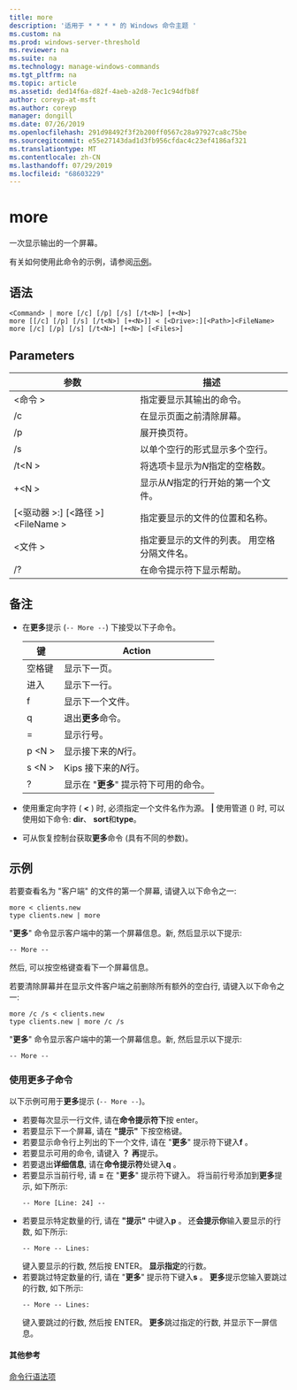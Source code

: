 ```yaml
---
title: more
description: '适用于 * * * * 的 Windows 命令主题 '
ms.custom: na
ms.prod: windows-server-threshold
ms.reviewer: na
ms.suite: na
ms.technology: manage-windows-commands
ms.tgt_pltfrm: na
ms.topic: article
ms.assetid: ded14f6a-d82f-4aeb-a2d8-7ec1c94dfb8f
author: coreyp-at-msft
ms.author: coreyp
manager: dongill
ms.date: 07/26/2019
ms.openlocfilehash: 291d98492f3f2b200ff0567c28a97927ca8c75be
ms.sourcegitcommit: e55e27143dad1d3fb956cfdac4c23ef4186af321
ms.translationtype: MT
ms.contentlocale: zh-CN
ms.lasthandoff: 07/29/2019
ms.locfileid: "68603229"
---
```

# <a name="more"></a>more



一次显示输出的一个屏幕。

有关如何使用此命令的示例，请参阅[示例](#BKMK_examples)。

## <a name="syntax"></a>语法

```
<Command> | more [/c] [/p] [/s] [/t<N>] [+<N>]
more [[/c] [/p] [/s] [/t<N>] [+<N>]] < [<Drive>:][<Path>]<FileName>
more [/c] [/p] [/s] [/t<N>] [+<N>] [<Files>]
```

## <a name="parameters"></a>Parameters

|           参数            |                               描述                               |
|--------------------------------|-------------------------------------------------------------------------|
|           \<命令 >           |      指定要显示其输出的命令。      |
|               /c               |               在显示页面之前清除屏幕。               |
|               /p               |                      展开换页符。                      |
|               /s               |          以单个空行的形式显示多个空行。          |
|             /t\<N >             |         将选项卡显示为*N*指定的空格数。         |
|             +\<N >              |     显示从*N*指定的行开始的第一个文件。     |
| [\<驱动器 >:] [\<路径 >]\<FileName > |          指定要显示的文件的位置和名称。          |
|            \<文件 >            | 指定要显示的文件的列表。 用空格分隔文件名。 |
|               /?               |                  在命令提示符下显示帮助。                   |

## <a name="remarks"></a>备注

-   在**更多**提示 (`-- More --`) 下接受以下子命令。 

    | 键 | Action |
    | --- | ------ |
    | 空格键 | 显示下一页。 |
    | 进入 | 显示下一行。 |
    | f | 显示下一个文件。 |
    | q | 退出**更多**命令。 |
    | = | 显示行号。 |
    | p \<N > | 显示接下来的*N*行。 |
    | s \<N > |Kips 接下来的*N*行。 |
    | ? | 显示在 "**更多**" 提示符下可用的命令。| 
    
-   使用重定向字符 ( **<** ) 时, 必须指定一个文件名作为源。 **\|** 使用管道 () 时, 可以使用如下命令: **dir**、 **sort**和**type**。
-   可从恢复控制台获取**更多**命令 (具有不同的参数)。

## <a name="BKMK_examples"></a>示例

若要查看名为 "客户端" 的文件的第一个屏幕, 请键入以下命令之一:
```
more < clients.new
type clients.new | more
```
"**更多**" 命令显示客户端中的第一个屏幕信息。新, 然后显示以下提示:
```
-- More --
```
然后, 可以按空格键查看下一个屏幕信息。

若要清除屏幕并在显示文件客户端之前删除所有额外的空白行, 请键入以下命令之一:
```
more /c /s < clients.new
type clients.new | more /c /s
```
"**更多**" 命令显示客户端中的第一个屏幕信息。新, 然后显示以下提示:
```
-- More --
```

### <a name="using-more-subcommands"></a>使用更多子命令

以下示例可用于**更多**提示 (`-- More --`)。
- 若要每次显示一行文件, 请在**命令提示符下**按 enter。
- 若要显示下一个屏幕, 请在 **"提示"** 下按空格键。
- 若要显示命令行上列出的下一个文件, 请在 "**更多**" 提示符下键入**f** 。
- 若要显示可用的命令, 请键入 **？** **再**提示。
- 若要退出**详细信息**, 请在**命令提示符**处键入**q** 。
- 若要显示当前行号, 请 **=** 在 "**更多**" 提示符下键入。 将当前行号添加到**更多**提示, 如下所示:  
  ```
  -- More [Line: 24] --
  ```  
- 若要显示特定数量的行, 请在 **"提示"** 中键入**p** 。 还**会提示你**输入要显示的行数, 如下所示:  
  ```
  -- More -- Lines:
  ```  
  键入要显示的行数, 然后按 ENTER。 **显示指定**的行数。
- 若要跳过特定数量的行, 请在 "**更多**" 提示符下键入**s** 。 **更多**提示您输入要跳过的行数, 如下所示:  
  ```
  -- More -- Lines:
  ```  
  键入要跳过的行数, 然后按 ENTER。 **更多**跳过指定的行数, 并显示下一屏信息。

#### <a name="additional-references"></a>其他参考

[命令行语法项](command-line-syntax-key.md)
